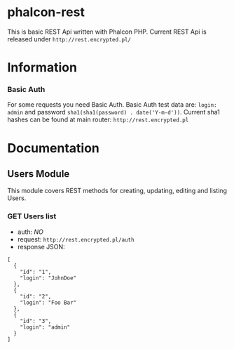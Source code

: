 # phalcon-rest
This is basic REST Api written with Phalcon PHP. Current REST Api is released under ```http://rest.encrypted.pl/```

# Information

### Basic Auth
For some requests you need Basic Auth. Basic Auth test data are: ```login: admin``` and password ```sha1(sha1(password) . date('Y-m-d'))```. Current sha1 hashes can be found at main router: ```http://rest.encrypted.pl```

# Documentation

## Users Module
This module covers REST methods for creating, updating, editing and listing Users.

### GET Users list
- auth: *NO*
- request: ```http://rest.encrypted.pl/auth```
- response JSON:
```
[
  {
    "id": "1",
    "login": "JohnDoe"
  },
  {
    "id": "2",
    "login": "Foo Bar"
  },
  {
    "id": "3",
    "login": "admin"
  }
]
```
